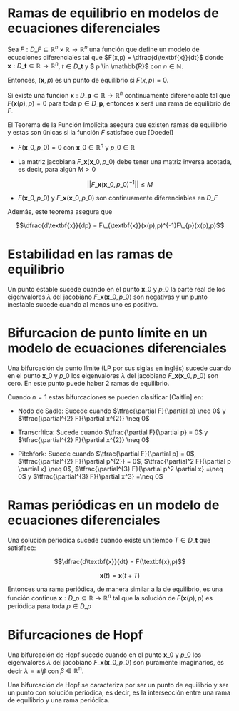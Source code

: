 # Ramas de equilibrio en modelos de ecuaciones diferenciales

Sea $F: D\_{F} \subseteq \mathbb{R}^{n}\times\mathbb{R} \rightarrow \mathbb{R}^{n}$ una función que define un modelo de ecuaciones diferenciales tal que $F(x,p) = \dfrac{d\textbf{x}}{dt}$ donde $\textbf{x}: D\_{\textbf{t}}\subseteq \mathbb{R} \rightarrow \mathbb{R}^{n}$, $t\in D\_{\textbf{t}}$ y $ p \in \mathbb{R}$ con $n \in \mathbb{N}$. 

Entonces, $(\textbf{x},p)$ es un punto de equilibrio si $F(x,p) = 0$.

Si existe una función $\textbf{x}:D\_{\textbf{p}} \subset \mathbb{R} \rightarrow \mathbb{R}^{n}$ continuamente diferenciable tal que $F(\textbf{x}(p),p) = 0$ para toda $p \in D\_{\textbf{p}}$, entonces $\textbf{x}$ será una rama de equilibrio de $F$.

El Teorema de la Función Implícita asegura que existen ramas de equilibrio y estas son únicas si la función $F$ satisface que [Doedel]

- $F(\textbf{x}\_{0},p\_{0}) = 0$ con $\textbf{x}\_{0} \in \mathbb{R}^{n}$ y $p\_{0} \in \mathbb{R}$

- La matriz jacobiana $F\_{\textbf{x}}(\textbf{x}\_{0},p\_{0})$ debe tener una matriz inversa acotada, es decir, para algún $M > 0$

$$||F\_{\textbf{x}}(\textbf{x}\_{0},p\_{0})^{-1}|| \leq M$$

- $F(\textbf{x}\_{0},p\_{0})$ y $F\_{\textbf{x}}(\textbf{x}\_{0},p\_{0})$ son continuamente diferenciables en $D\_{F}$

Además, este teorema asegura que

$$\dfrac{d\textbf{x}}{dp} = F\_{\textbf{x}}(x(p),p)^{-1}F\_{p}(x(p),p)$$

# Estabilidad en las ramas de equilibrio

Un punto estable sucede cuando en el punto $\textbf{x}\_{0}$ y $p\_{0}$ la parte real de los eigenvalores $\lambda$ del jacobiano $F\_{\textbf{x}}(\textbf{x}\_{0},p\_{0})$ son negativas y un punto inestable sucede cuando al menos uno es positivo.

# Bifurcacion de punto límite en un modelo de ecuaciones diferenciales

Una bifurcación de punto límite (LP por sus siglas en inglés) sucede cuando en el punto $\textbf{x}\_{0}$ y $p\_{0}$ los eigenvalores $\lambda$ del jacobiano $F\_{\textbf{x}}(\textbf{x}\_{0},p\_{0})$ son cero. En este punto puede haber 2 ramas de equilibrio. 

Cuando $n = 1$ estas bifurcaciones se pueden clasificar [Caitlin] en:

- Nodo de Sadle: Sucede cuando $\tfrac{\partial F}{\partial p} \neq 0$ y $\tfrac{\partial^{2} F}{\partial x^{2}} \neq 0$ 

- Transcrítica: Sucede cuando $\tfrac{\partial F}{\partial p} = 0$ y $\tfrac{\partial^{2} F}{\partial x^{2}} \neq 0$ 

- Pitchfork: Sucede cuando $\tfrac{\partial F}{\partial p} = 0$, $\tfrac{\partial^{2} F}{\partial p^{2}} = 0$, $\tfrac{\partial^2 F}{\partial p \partial x} \neq 0$, $\tfrac{\partial^{3} F}{\partial p^2 \partial x} =\neq 0$ y $\tfrac{\partial^{3} F}{\partial x^3} =\neq 0$

# Ramas periódicas en un modelo de ecuaciones diferenciales

Una solución periódica sucede cuando existe un tiempo $T \in D\_{\textbf{t}}$ que satisface:

$$\dfrac{d\textbf{x}}{dt} = F(\textbf{x},p)$$

$$\textbf{x}(t) = \textbf{x}(t + T)$$

Entonces una rama periódica, de manera similar a la de equilibrio, es una función continua $\textbf{x}: D\_{p}\subseteq \mathbb{R}\rightarrow\mathbb{R}^{n}$ tal que la solución de $F(\textbf{x}(p),p)$ es periódica para toda $p\in D\_{p}$

# Bifurcaciones de Hopf

Una bifurcación de Hopf sucede cuando en el punto $\textbf{x}\_{0}$ y $p\_{0}$ los eigenvalores $\lambda$ del jacobiano $F\_{\textbf{x}}(\textbf{x}\_{0},p\_{0})$ son puramente imaginarios, es decir $\lambda = \pm i \beta$ con $\beta \in \mathbb{R^{n}}$.

Una bifurcación de Hopf se caracteriza por ser un punto de equilibrio y ser un punto con solución periódica, es decir, es la intersección entre una rama de equilibrio y una rama periódica.





